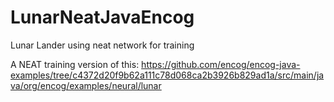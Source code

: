 # LunarNeatJavaEncog
Lunar Lander using neat network for training

A NEAT training version of this: https://github.com/encog/encog-java-examples/tree/c4372d20f9b62a111c78d068ca2b3926b829ad1a/src/main/java/org/encog/examples/neural/lunar
